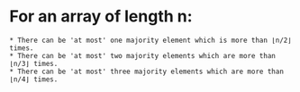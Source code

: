 
# For an array of length n:

    * There can be 'at most' one majority element which is more than ⌊n/2⌋ times.
    * There can be 'at most' two majority elements which are more than ⌊n/3⌋ times.
    * There can be 'at most' three majority elements which are more than ⌊n/4⌋ times.

